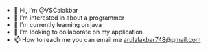 - 👋 Hi, I’m @VSCalakbar
- 👀 I’m interested in about a programmer
- 🌱 I’m currently learning on java
- 💞️ I’m looking to collaborate on my application
- 📫 How to reach me you can email me arulalakbar748@gmail.com

<!---
VSCalakbar/VSCalakbar is a ✨ special ✨ repository because its `README.md` (this file) appears on your GitHub profile.
You can click the Preview link to take a look at your changes.
--->
